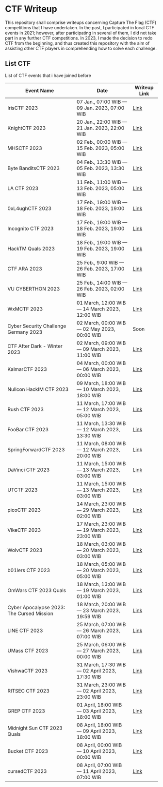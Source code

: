 # CTF Writeup
This repository shall comprise writeups concerning Capture The Flag (CTF) competitions that I have undertaken. In the past, I participated in local CTF events in 2021; however, after participating in several of them, I did not take part in any further CTF competitions. In 2023, I made the decision to redo CTF from the beginning, and thus created this repository with the aim of assisting other CTF players in comprehending how to solve each challenge.

## List CTF
List of CTF events that i have joined before

| Event Name  | Date        | Writeup Link |
| ----------- | ----------- | ------------ |
| IrisCTF 2023 | 07 Jan., 07:00 WIB — 09 Jan. 2023, 07:00 WIB | [Link](/IrisCTF%202023/) |
| KnightCTF 2023 | 20 Jan., 22:00 WIB — 21 Jan. 2023, 22:00 WIB	| [Link](/KnightCTF%202023/) |
| MHSCTF 2023  | 02 Feb., 00:00 WIB — 15 Feb. 2023, 05:00 WIB | [Link](/MHSCTF%202023/) |
| Byte BanditsCTF 2023 | 04 Feb., 13:30 WIB — 05 Feb. 2023, 13:30 WIB | [Link](/ByteBanditsCTF%202023/) |
| LA CTF 2023 | 11 Feb., 11:00 WIB — 13 Feb. 2023, 05:00 WIB | [Link](/LA%20CTF%202023/) |
| 0xL4ughCTF 2023 | 17 Feb., 19:00 WIB — 18 Feb. 2023, 19:00 WIB | [Link](/0xL4ugh%20CTF%202023/) |
| Incognito CTF 2023 | 17 Feb., 19:00 WIB — 18 Feb. 2023, 19:00 WIB | [Link](/IncognitoCTF%202023/) |
| HackTM Quals 2023 | 18 Feb., 19:00 WIB — 19 Feb. 2023, 19:00 WIB | [Link](/HackTM%20Quals%202023/) |
| CTF ARA 2023 | 25 Feb., 9:00 WIB — 26 Feb. 2023, 17:00 WIB | [Link](/CTF%20ARA%202023/) |
| VU CYBERTHON 2023 | 25 Feb., 14:00 WIB — 26 Feb. 2023, 02:00 WIB | [Link](/VU%20CYBERTHON%202023/) |
| WxMCTF 2023 | 01 March, 12:00 WIB — 14 March 2023, 12:00 WIB | [Link](/WxMCTF%202023/) |
| Cyber Security Challenge Germany 2023 | 02 March, 00:00 WIB — 02 May 2023, 00:00 WIB | Soon |
| CTF After Dark - Winter 2023 | 02 March, 09:00 WIB — 09 March 2023, 11:00 WIB | [Link](/CTF%20After%20Dark%20-%20Winter%202023/) |
| KalmarCTF 2023 | 04 March, 00:00 WIB — 06 March 2023, 00:00 WIB | [Link](/KalmarCTF%202023/) |
| Nullcon HackIM CTF 2023 | 09 March, 18:00 WIB — 10 March 2023, 18:00 WIB | [Link](/Nullcon%20HackIM%20CTF%202023/) |
| Rush CTF 2023 | 11 March, 17:00 WIB — 12 March 2023, 05:00 WIB | [Link](/Rush%20CTF%202023/) |
| FooBar CTF 2023 | 11 March, 13:30 WIB — 12 March 2023, 13:30 WIB | [Link](/Foobar%20CTF%202023/) |
| SpringForwardCTF 2023 | 11 March, 08:00 WIB — 12 March 2023, 20:00 WIB | [Link](/SpringForwardCTF%202023/) |
| DaVinci CTF 2023 | 11 March, 15:00 WIB — 13 March 2023, 03:00 WIB | [Link](/DaVinci%20CTF%202023/) |
| UTCTF 2023 | 11 March, 15:00 WIB — 13 March 2023, 03:00 WIB | [Link](/UTCTF%202023/) |
| picoCTF 2023 | 14 March, 23:00 WIB — 29 March 2023, 02:00 WIB | [Link](/picoCTF%202023/) |
| VikeCTF 2023 | 17 March, 23:00 WIB — 19 March 2023, 23:00 WIB	| [Link](/vikeCTF%202023/) |
| WolvCTF 2023 | 18 March, 03:00 WIB — 20 March 2023, 03:00 WIB	| [Link](/WolvCTF%202023/) |
| b01lers CTF 2023 | 18 March, 05:00 WIB — 20 March 2023, 05:00 WIB | [Link](/b01lers%20CTF%202023/) |
| OmWars CTF 2023 Quals | 18 March, 13:00 WIB — 19 March 2023, 01:00 WIB | [Link](/OmWars%20CTF%202023%20Quals/)
| Cyber Apocalypse 2023: The Cursed Mission | 18 March, 20:00 WIB — 23 March 2023, 19:59 WIB | [Link](/Cyber%20Apocalypse%202023%20The%20Cursed%20Mission/) |
| LINE CTF 2023 | 25 March, 07:00 WIB — 26 March 2023, 07:00 WIB | [Link](/LINE%20CTF%202023/) |
| UMass CTF 2023 | 25 March, 06:00 WIB — 27 March 2023, 00:00 WIB | [Link](/UMass%20CTF%202023/) |
| VishwaCTF 2023 | 31 March, 17:30 WIB — 02 April 2023, 17:30 WIB | [Link](/VishwaCTF%202023/) |
| RITSEC CTF 2023 | 31 March, 23:00 WIB — 02 April 2023, 23:00 WIB | [Link](/RITSEC%20CTF%202023/) |
| GREP CTF 2023 | 01 April, 18:00 WIB — 03 April 2023, 18:00 WIB | [Link](/GREP%20CTF%202023/) |
| Midnight Sun CTF 2023 Quals | 08 April, 18:00 WIB — 09 April 2023, 18:00 WIB | [Link](/Midnight%20Sun%20CTF%202023%20Quals/) |
| Bucket CTF 2023 | 08 April, 00:00 WIB — 10 April 2023, 00:00 WIB | [Link](/Midnight%20Sun%20CTF%202023%20Quals/) |
| cursedCTF 2023 | 08 April, 07:00 WIB — 11 April 2023, 07:00 WIB | [Link](/cursedCTF%202023/) |